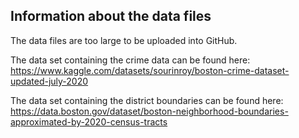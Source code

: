 ## Information about the data files

The data files are too large to be uploaded into GitHub. 

The data set containing the crime data can be found here: https://www.kaggle.com/datasets/sourinroy/boston-crime-dataset-updated-july-2020

The data set containing the district boundaries can be found here: https://data.boston.gov/dataset/boston-neighborhood-boundaries-approximated-by-2020-census-tracts
